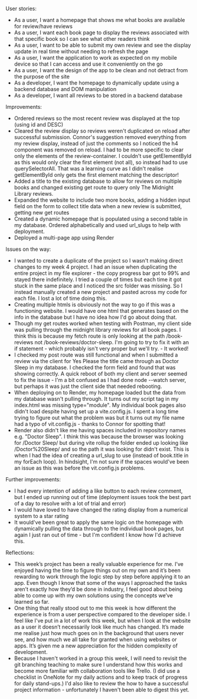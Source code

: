 User stories:

- As a user, I want a homepage that shows me what books are available for review/have reviews
- As a user, I want each book page to display the reviews associated with that specific book so I can see what other readers think
- As a user, I want to be able to submit my own review and see the display update in real time without needing to refresh the page
- As a user, I want the application to work as expected on my mobile device so that I can access and use it conveniently on the go
- As a user, I want the design of the app to be clean and not detract from the purpose of the site
- As a developer, I want the homepage to dynamically update using a backend database and DOM manipulation
- As a developer, I want all reviews to be stored in a backend database

Improvements:

- Ordered reviews so the most recent review was displayed at the top (using id and DESC)
- Cleared the review display so reviews weren't duplicated on reload after successful submission. Connor's suggestion removed everything from my review display, instead of just the comments so I noticed the h4 component was removed on reload. I had to be more specific to clear only the elements of the review-container. I couldn't use getElementById as this would only clear the first element (not all), so instead had to use querySelectorAll. That was a learning curve as I didn't realise getElementById only gets the first element matching the descriptor!
- Added a title to the existing database to allow for reviews on multiple books and changed existing get route to query only The Midnight Library reviews.
- Expanded the website to include two more books, adding a hidden input field on the form to collect title data when a new review is submitted, getting new get routes
- Created a dynamic homepage that is populated using a second table in my database. Ordered alphabetically and used url_slugs to help with deployment.
- Deployed a multi-page app using Render

Issues on the way:

- I wanted to create a duplicate of the project so I wasn't making direct changes to my week 4 project. I had an issue when duplicating the entire project in my file explorer - the copy progress bar got to 99% and stayed there indefinitely. I tried a couple of times but each time it got stuck in the same place and I noticed the src folder was missing. So I instead manually created a new project and pasted across my code for each file. I lost a lot of time doing this.
- Creating multiple htmls is obviously not the way to go if this was a functioning website. I would have one html that generates based on the info in the database but I have no idea how I'd go about doing that.
- Though my get routes worked when testing with Postman, my client side was pulling through the midnight library reviews for all book pages. I think this is because my fetch route is only looking at the path /book-reviews not /book-reviews/doctor-sleep. I'm going to try to fix it with an if statement - which probably isn't very proper but we'll try. - It worked!
- I checked my post route was still functional and when I submitted a review via the client for Yes Please the title came through as Doctor Sleep in my database. I checked the form field and found that was showing correctly. A quick reboot of both my client and server seemed to fix the issue - I'm a bit confused as I had done node --watch server, but perhaps it was just the client side that needed rebooting.
- When deploying on to Render, my homepage loaded but the data from my database wasn't pulling through. It turns out my script tag in my index.html was missing type="module". My individual book pages also didn't load despite having set up a vite.config.js. I spent a long time trying to figure out what the problem was but it turns out my file name had a typo of vit.config.js - thanks to Connor for spotting that!
- Render also didn't like me having spaces included in repository names e.g. "Doctor Sleep". I think this was because the browser was looking for /Doctor Sleep/ but during vite rollup the folder ended up looking like /Doctor%20Sleep/ and so the path it was looking for didn't exist. This is when I had the idea of creating a url_slug to use (instead of book.title in my forEach loop). In hindsight, I'm not sure if the spaces would've been an issue as this was before the vit.config.js problems.

Further improvements:

- I had every intention of adding a like button to each review comment, but I ended up running out of time (deployment issues took the best part of a day to resolve with a lot of trial and error)
- I would have loved to have changed the rating display from a numerical system to a star rating
- It would've been great to apply the same logic on the homepage with dynamically pulling the data through to the individual book pages, but again I just ran out of time - but I'm confident I know how I'd achieve this.

Reflections:

- This week’s project has been a really valuable experience for me. I’ve enjoyed having the time to figure things out on my own and it’s been rewarding to work through the logic step by step before applying it to an app. Even though I know that some of the ways I approached the tasks aren’t exactly how they’d be done in industry, I feel good about being able to come up with my own solutions using the concepts we’ve learned so far.
- One thing that really stood out to me this week is how different the experience is from a user perspective compared to the developer side. I feel like I've put in a lot of work this week, but when I look at the website as a user it doesn’t necessarily look like much has changed. It’s made me realise just how much goes on in the background that users never see, and how much we all take for granted when using websites or apps. It’s given me a new appreciation for the hidden complexity of development.
- Because I haven't worked in a group this week, I will need to revisit the git branching teaching to make sure I understand how this works and become more familiar with collaboration tools like Trello. (I did use a checklist in OneNote for my daily actions and to keep track of progress for daily stand-ups.) I'd also like to review the how to have a successful project information - unfortunately I haven't been able to digest this yet.
